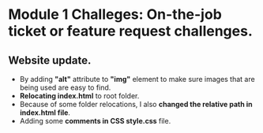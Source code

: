 # Module 1 Challeges: On-the-job ticket or feature request challenges.


## Website update.

* By adding **"alt"** attribute to **"img"** element to make sure images that are being used are easy to find.
* **Relocating index.html** to root folder.
* Because of some folder relocations, I also **changed the relative path in index.html file**.
* Adding some **comments in CSS style.css** file.